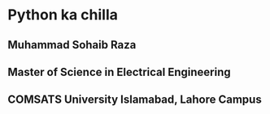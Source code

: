 # Python ka chilla
## Muhammad Sohaib Raza
## Master of Science in Electrical Engineering
## COMSATS University Islamabad, Lahore Campus